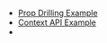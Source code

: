
- [Prop Drilling Example](https://github.com/subraatakumar/theme_with_prop_drilling)
- [Context API Example]()
- 
